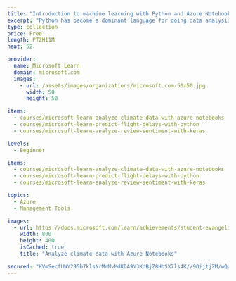 ```yaml
---
title: "Introduction to machine learning with Python and Azure Notebooks"
excerpt: "Python has become a dominant language for doing data analysis with machine learning. Learn how to leverage Python and associated libraries in Jupyter Notebooks run on Azure Notebooks to predict patterns and identify trends."
type: collection
price: Free
length: PT2H11M
heat: 52

provider:
  name: Microsoft Learn
  domain: microsoft.com
  images:
    - url: /assets/images/organizations/microsoft.com-50x50.jpg
      width: 50
      height: 50

items:
  - courses/microsoft-learn-analyze-climate-data-with-azure-notebooks
  - courses/microsoft-learn-predict-flight-delays-with-python
  - courses/microsoft-learn-analyze-review-sentiment-with-keras

levels:
  - Beginner

items:
  - courses/microsoft-learn-analyze-climate-data-with-azure-notebooks
  - courses/microsoft-learn-predict-flight-delays-with-python
  - courses/microsoft-learn-analyze-review-sentiment-with-keras

topics:
  - Azure
  - Management Tools

images:
  - url: https://docs.microsoft.com/learn/achievements/student-evangelism/analyze-climate-data-with-azure-notebooks-badge-social.png
    width: 800
    height: 400
    isCached: true
    title: "Analyze climate data with Azure Notebooks"

secured: "KVmSecfUWY295b7klsNrMrMvMdKDA9Y3KdBjZ8HhSX7ls4K//9OijtjZM/wQayJZfycAhtHipQzrX4T67wM7Z4IMWhd3GzHo7im6vNv94dcNeB2hEJkQgsT6WPFwkJYQGEna+YhOnviNQkEelK1cUgFpvDUlY/5QjuxEEZYkWC0TuECyZpN5Fmbi7YJWpf0UdLi/ioLqa2wckjImShCmJRLPRz9qFU3GuYSgSkyYBlJli4SqWPVqZ7uAjRfzEXEoTR9+bjsw95MGtG/relRouQSwpLyjS3C2akdV5/Vkra5ZXrJBts+Bh8elWDMsIMWIxIE3rQYcHiymjlP36d3Iag==;SFsgo6s1BZrmaWNvX5EAKg=="
---
```


